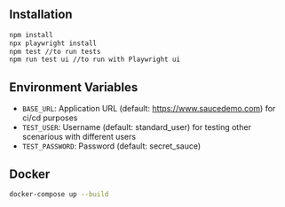 
## Installation
```bash
npm install
npx playwright install
npm test //to run tests 
npm run test ui //to run with Playwright ui 
```

## Environment Variables

- `BASE_URL`: Application URL (default: https://www.saucedemo.com) for ci/cd purposes
- `TEST_USER`: Username (default: standard_user) for testing other scenarious with different users
- `TEST_PASSWORD`: Password (default: secret_sauce)

## Docker
```bash
docker-compose up --build
```
